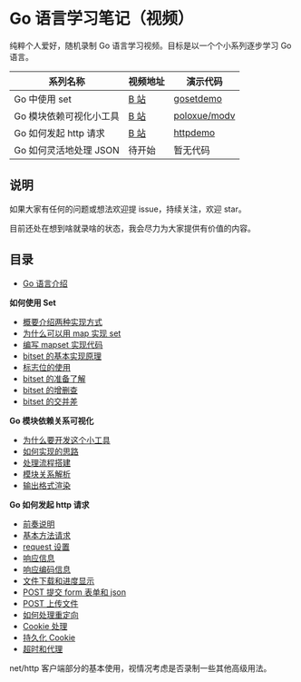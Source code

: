 # Go 语言学习笔记（视频）

纯粹个人爱好，随机录制 Go 语言学习视频。目标是以一个个小系列逐步学习 Go 语言。

系列名称              |  视频地址     | 演示代码
------------------- | ----------- | ---------
Go 中使用 set        | [B 站](https://www.bilibili.com/video/av75078755) | [gosetdemo](./gosetdemo)
Go 模块依赖可视化小工具       | [B 站](https://www.bilibili.com/video/av74105474) | [poloxue/modv](https://github.com/poloxue/modv)
Go 如何发起 http 请求 | [B 站](https://www.bilibili.com/video/av79633877) | [httpdemo](./httpdemo)
Go 如何灵活地处理 JSON | 待开始 | 暂无代码

## 说明


如果大家有任何的问题或想法欢迎提 issue，持续关注，欢迎 star。

目前还处在想到啥就录啥的状态，我会尽力为大家提供有价值的内容。


## 目录

- [Go 语言介绍](https://www.bilibili.com/video/av76818542)

**如何使用 Set**

- [概要介绍两种实现方式](https://www.bilibili.com/video/av75078755?p=1)
- [为什么可以用 map 实现 set](https://www.bilibili.com/video/av75078755?p=2)
- [编写 mapset 实现代码](https://www.bilibili.com/video/av75078755?p=3)
- [bitset 的基本实现原理](https://www.bilibili.com/video/av75078755?p=4)
- [标志位的使用](https://www.bilibili.com/video/av75078755?p=5)
- [bitset 的准备了解](https://www.bilibili.com/video/av75078755?p=6)
- [bitset 的增删查](https://www.bilibili.com/video/av75078755?p=7)
- [bitset 的交并差](https://www.bilibili.com/video/av75078755?p=8)

**Go 模块依赖关系可视化**

- [为什么要开发这个小工具](https://www.bilibili.com/video/av74105474?p=1)
- [如何实现的思路](https://www.bilibili.com/video/av74105474?p=2)
- [处理流程搭建](https://www.bilibili.com/video/av74105474?p=3)
- [模块关系解析](https://www.bilibili.com/video/av74105474?p=4)
- [输出格式渲染](https://www.bilibili.com/video/av74105474?p=5)

**Go 如何发起 http 请求**

- [前奏说明](https://www.bilibili.com/video/av79633877?p=1)
- [基本方法请求](https://www.bilibili.com/video/av79633877?p=2)
- [request 设置](https://www.bilibili.com/video/av79633877?p=3)
- [响应信息](https://www.bilibili.com/video/av79633877?p=4)
- [响应编码信息](https://www.bilibili.com/video/av79633877?p=5)
- [文件下载和进度显示](https://www.bilibili.com/video/av79633877?p=6)
- [POST 提交 form 表单和 json](https://www.bilibili.com/video/av79633877?p=7)
- [POST 上传文件](https://www.bilibili.com/video/av79633877?p=8)
- [如何处理重定向](https://www.bilibili.com/video/av79633877?p=9)
- [Cookie 处理](https://www.bilibili.com/video/av79633877?p=10)
- [持久化 Cookie](https://www.bilibili.com/video/av79633877?p=11)
- [超时和代理](https://www.bilibili.com/video/av79633877?p=11)

net/http 客户端部分的基本使用，视情况考虑是否录制一些其他高级用法。